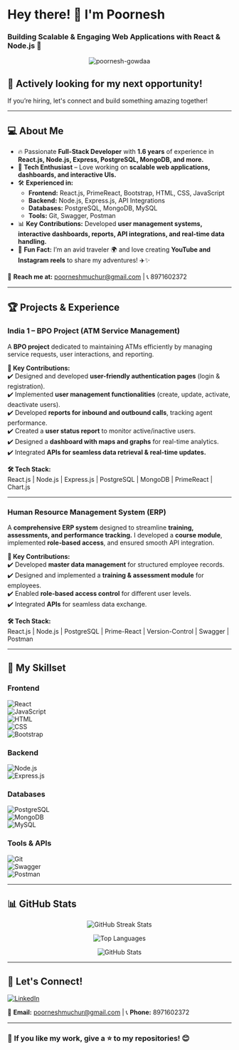 # **Hey there! 👋 I'm Poornesh**  
### **Building Scalable & Engaging Web Applications with React & Node.js 🚀**  

<p align="center"> 
  <img src="https://komarev.com/ghpvc/?username=poornesh-gowdaa&label=Profile%20views&color=0e75b6&style=flat" alt="poornesh-gowdaa" />
</p>

## 🚀 **Actively looking for my next opportunity!**  
If you’re hiring, let's connect and build something amazing together!  

---

## **💻 About Me**  
- 🔥 Passionate **Full-Stack Developer** with **1.6 years** of experience in **React.js, Node.js, Express, PostgreSQL, MongoDB, and more.**  
- 🚀 **Tech Enthusiast** – Love working on **scalable web applications, dashboards, and interactive UIs.**  
- 🛠 **Experienced in:**  
  - **Frontend:** React.js, PrimeReact, Bootstrap, HTML, CSS, JavaScript  
  - **Backend:** Node.js, Express.js, API Integrations  
  - **Databases:** PostgreSQL, MongoDB, MySQL  
  - **Tools:** Git, Swagger, Postman  
- 📊 **Key Contributions:** Developed **user management systems, interactive dashboards, reports, API integrations, and real-time data handling.**  
- 🎥 **Fun Fact:** I’m an avid traveler 🌍 and love creating **YouTube and Instagram reels** to share my adventures! ✈️✨  

📩 **Reach me at:** [poorneshmuchur@gmail.com](mailto:poorneshmuchur@gmail.com) | 📞 8971602372  

---

## 🏆 **Projects & Experience**  

### **India 1 – BPO Project (ATM Service Management)**
A **BPO project** dedicated to maintaining ATMs efficiently by managing service requests, user interactions, and reporting.  

**🚀 Key Contributions:**  
✔️ Designed and developed **user-friendly authentication pages** (login & registration).  
✔️ Implemented **user management functionalities** (create, update, activate, deactivate users).  
✔️ Developed **reports for inbound and outbound calls**, tracking agent performance.  
✔️ Created a **user status report** to monitor active/inactive users.  
✔️ Designed a **dashboard with maps and graphs** for real-time analytics.  
✔️ Integrated **APIs for seamless data retrieval & real-time updates.**  

**🛠 Tech Stack:**  
React.js | Node.js | Express.js | PostgreSQL | MongoDB | PrimeReact | Chart.js  

---

### **Human Resource Management System (ERP)**
A **comprehensive ERP system** designed to streamline **training, assessments, and performance tracking.** I developed a **course module**, implemented **role-based access**, and ensured smooth API integration.  

**🚀 Key Contributions:**  
✔️ Developed **master data management** for structured employee records.  
✔️ Designed and implemented a **training & assessment module** for employees.  
✔️ Enabled **role-based access control** for different user levels.  
✔️ Integrated **APIs** for seamless data exchange.  

**🛠 Tech Stack:**  
React.js | Node.js | PostgreSQL | Prime-React | Version-Control | Swagger | Postman  

---

## **🌟 My Skillset**  
### **Frontend**  
![React](https://img.shields.io/badge/React-61DAFB?style=for-the-badge&logo=react&logoColor=black)  
![JavaScript](https://img.shields.io/badge/JavaScript-F7DF1E?style=for-the-badge&logo=javascript&logoColor=black)  
![HTML](https://img.shields.io/badge/HTML5-E34F26?style=for-the-badge&logo=html5&logoColor=white)  
![CSS](https://img.shields.io/badge/CSS3-1572B6?style=for-the-badge&logo=css3&logoColor=white)  
![Bootstrap](https://img.shields.io/badge/Bootstrap-7952B3?style=for-the-badge&logo=bootstrap&logoColor=white)  

### **Backend**  
![Node.js](https://img.shields.io/badge/Node.js-339933?style=for-the-badge&logo=nodedotjs&logoColor=white)  
![Express.js](https://img.shields.io/badge/Express.js-000000?style=for-the-badge&logo=express&logoColor=white)  

### **Databases**  
![PostgreSQL](https://img.shields.io/badge/PostgreSQL-336791?style=for-the-badge&logo=postgresql&logoColor=white)  
![MongoDB](https://img.shields.io/badge/MongoDB-47A248?style=for-the-badge&logo=mongodb&logoColor=white)  
![MySQL](https://img.shields.io/badge/MySQL-4479A1?style=for-the-badge&logo=mysql&logoColor=white)  

### **Tools & APIs**  
![Git](https://img.shields.io/badge/Git-F05032?style=for-the-badge&logo=git&logoColor=white)  
![Swagger](https://img.shields.io/badge/Swagger-85EA2D?style=for-the-badge&logo=swagger&logoColor=black)  
![Postman](https://img.shields.io/badge/Postman-FF6C37?style=for-the-badge&logo=postman&logoColor=white)  

---

## **📊 GitHub Stats**  
<p align="center">
  <img src="https://github-readme-streak-stats.herokuapp.com/?user=poornesh-gowdaa&theme=radical" alt="GitHub Streak Stats"/>
</p>

<p align="center">
  <img src="https://github-readme-stats.vercel.app/api/top-langs?username=poornesh-gowdaa&show_icons=true&locale=en&layout=compact&theme=radical" alt="Top Languages"/>
</p>

<p align="center">
  <img src="https://github-readme-stats.vercel.app/api?username=poornesh-gowdaa&show_icons=true&locale=en&theme=radical" alt="GitHub Stats"/>
</p>

---

## **🤝 Let's Connect!**  
<p>
  <a href="https://www.linkedin.com/in/poornesh-gowda/" target="_blank">
    <img src="https://img.shields.io/badge/LinkedIn-0077B5?style=for-the-badge&logo=linkedin&logoColor=white" alt="LinkedIn"/>
  </a>
</p>

📩 **Email:** [poorneshmuchur@gmail.com](mailto:poorneshmuchur@gmail.com) | 📞 **Phone:** 8971602372  

---

### 🎯 **If you like my work, give a ⭐ to my repositories!** 😊  
